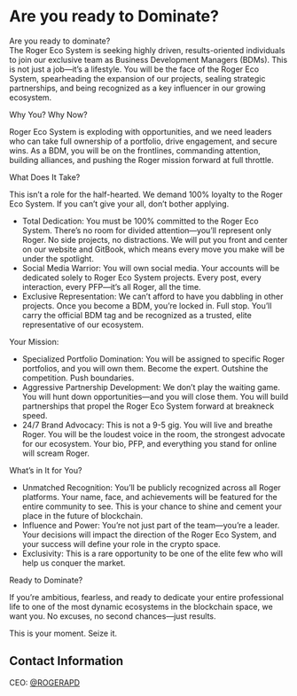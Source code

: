 # Are you ready to Dominate?

Are you ready to dominate?\
The Roger Eco System is seeking highly driven, results-oriented individuals to join our exclusive team as Business Development Managers (BDMs). This is not just a job—it’s a lifestyle. You will be the face of the Roger Eco System, spearheading the expansion of our projects, sealing strategic partnerships, and being recognized as a key influencer in our growing ecosystem.

Why You? Why Now?

Roger Eco System is exploding with opportunities, and we need leaders who can take full ownership of a portfolio, drive engagement, and secure wins. As a BDM, you will be on the frontlines, commanding attention, building alliances, and pushing the Roger mission forward at full throttle.

What Does It Take?

This isn’t a role for the half-hearted. We demand 100% loyalty to the Roger Eco System. If you can’t give your all, don’t bother applying.

* Total Dedication: You must be 100% committed to the Roger Eco System. There’s no room for divided attention—you’ll represent only Roger. No side projects, no distractions. We will put you front and center on our website and GitBook, which means every move you make will be under the spotlight.
* Social Media Warrior: You will own social media. Your accounts will be dedicated solely to Roger Eco System projects. Every post, every interaction, every PFP—it’s all Roger, all the time.
* Exclusive Representation: We can’t afford to have you dabbling in other projects. Once you become a BDM, you’re locked in. Full stop. You’ll carry the official BDM tag and be recognized as a trusted, elite representative of our ecosystem.

Your Mission:

* Specialized Portfolio Domination: You will be assigned to specific Roger portfolios, and you will own them. Become the expert. Outshine the competition. Push boundaries.
* Aggressive Partnership Development: We don’t play the waiting game. You will hunt down opportunities—and you will close them. You will build partnerships that propel the Roger Eco System forward at breakneck speed.
* 24/7 Brand Advocacy: This is not a 9-5 gig. You will live and breathe Roger. You will be the loudest voice in the room, the strongest advocate for our ecosystem. Your bio, PFP, and everything you stand for online will scream Roger.

What’s in It for You?

* Unmatched Recognition: You’ll be publicly recognized across all Roger platforms. Your name, face, and achievements will be featured for the entire community to see. This is your chance to shine and cement your place in the future of blockchain.
* Influence and Power: You’re not just part of the team—you’re a leader. Your decisions will impact the direction of the Roger Eco System, and your success will define your role in the crypto space.
* Exclusivity: This is a rare opportunity to be one of the elite few who will help us conquer the market.

Ready to Dominate?

If you’re ambitious, fearless, and ready to dedicate your entire professional life to one of the most dynamic ecosystems in the blockchain space, we want you. No excuses, no second chances—just results.

This is your moment. Seize it.

## Contact Information

CEO:  [@ROGERAPD](https://t.me/ROGERPAD)
